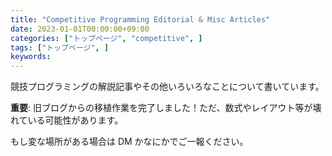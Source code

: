 ```yaml
---
title: "Competitive Programming Editorial & Misc Articles"
date: 2023-01-01T00:00:00+09:00
categories: ["トップページ", "competitive", ]
tags: ["トップページ", ]
keywords:
---
```


競技プログラミングの解説記事やその他いろいろなことについて書いています。

**重要**: 旧ブログからの移植作業を完了しました！ただ、数式やレイアウト等が壊れている可能性があります。

もし変な場所がある場合は DM かなにかでご一報ください。

<!--more-->

